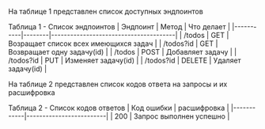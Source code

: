 На таблице 1 представлен список доступных эндпоинтов

Таблица 1 - Список эндпоинтов
| Эндпоинт  | Метод  | Что делает                            |
|-----------|--------|---------------------------------------|
| /todos    | GET    | Возращает список всех имеющихся задач |
| /todos?id | GET    | Возвращает одну задачу(id)            |
| /todos    | POST   | Добавляет задачу                      |
| /todos?id | PUT    | Изменяет задачу(id)                   |
| /todos?id | DELETE | Удаляет задачу(id)                    |


На таблице 2 представлен список кодов ответа на запросы и их расшифровка

Таблица 2 - Список кодов ответов
| Код ошибки | расшифровка             |
|------------|-------------------------|
| 200        | Запрос выполнен успешно |
